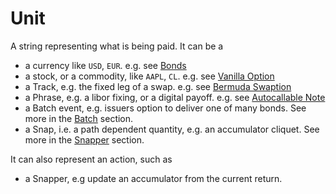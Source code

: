 # Unit

A string representing what is being paid. It can be a 

  - a currency like `USD`, `EUR`. e.g. see [Bonds](/examples/bond_fixed/)
  - a stock, or a commodity, like `AAPL`, `CL`. e.g. see [Vanilla Option](/examples/equity_vanilla/)
  - a Track, e.g. the fixed leg of a swap. e.g. see [Bermuda Swaption](/examples/rate_swaption/#qablet_contracts.rate.swaption.bermuda_swaption_timetable)
  - a Phrase, e.g. a libor fixing, or a digital payoff. e.g. see [Autocallable Note](/examples/equity_autocall/)
  - a Batch event, e.g. issuers option to deliver one of many bonds. See more in the [Batch](batch.md) section.
  - a Snap, i.e. a path dependent quantity, e.g. an accumulator cliquet. See more in the [Snapper](snapper.md) section.


It can also represent an action, such as

  - a Snapper, e.g update an accumulator from the current return.
 
